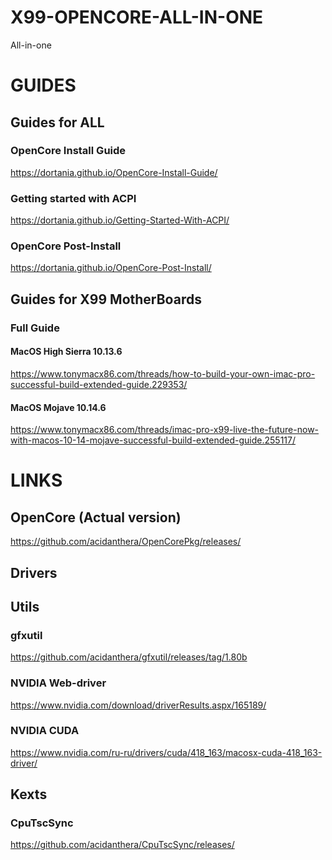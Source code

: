 # X99-OPENCORE-ALL-IN-ONE
All-in-one

# GUIDES

## Guides for ALL

### OpenCore Install Guide
https://dortania.github.io/OpenCore-Install-Guide/

### Getting started with ACPI
https://dortania.github.io/Getting-Started-With-ACPI/

### OpenCore Post-Install
https://dortania.github.io/OpenCore-Post-Install/

## Guides for X99 MotherBoards

### Full Guide

#### MacOS High Sierra 10.13.6
https://www.tonymacx86.com/threads/how-to-build-your-own-imac-pro-successful-build-extended-guide.229353/

#### MacOS Mojave 10.14.6
https://www.tonymacx86.com/threads/imac-pro-x99-live-the-future-now-with-macos-10-14-mojave-successful-build-extended-guide.255117/

# LINKS

## OpenCore (Actual version)
https://github.com/acidanthera/OpenCorePkg/releases/


## Drivers

## Utils

### gfxutil
https://github.com/acidanthera/gfxutil/releases/tag/1.80b

### NVIDIA Web-driver
https://www.nvidia.com/download/driverResults.aspx/165189/

### NVIDIA CUDA
https://www.nvidia.com/ru-ru/drivers/cuda/418_163/macosx-cuda-418_163-driver/


## Kexts

###

### CpuTscSync
https://github.com/acidanthera/CpuTscSync/releases/
